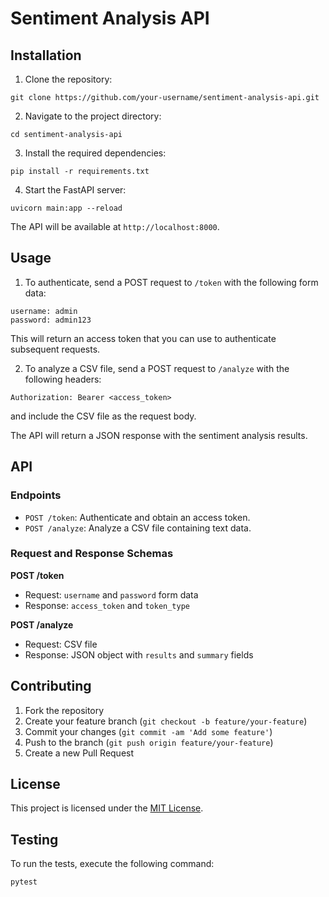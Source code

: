 # Sentiment Analysis API

## Installation

1. Clone the repository:
```
git clone https://github.com/your-username/sentiment-analysis-api.git
```

2. Navigate to the project directory:
```
cd sentiment-analysis-api
```

3. Install the required dependencies:
```
pip install -r requirements.txt
```

4. Start the FastAPI server:
```
uvicorn main:app --reload
```

The API will be available at `http://localhost:8000`.

## Usage

1. To authenticate, send a POST request to `/token` with the following form data:
```
username: admin
password: admin123
```

This will return an access token that you can use to authenticate subsequent requests.

2. To analyze a CSV file, send a POST request to `/analyze` with the following headers:
```
Authorization: Bearer <access_token>
```
and include the CSV file as the request body.

The API will return a JSON response with the sentiment analysis results.

## API

### Endpoints

- `POST /token`: Authenticate and obtain an access token.
- `POST /analyze`: Analyze a CSV file containing text data.

### Request and Response Schemas

**POST /token**
- Request: `username` and `password` form data
- Response: `access_token` and `token_type`

**POST /analyze**
- Request: CSV file
- Response: JSON object with `results` and `summary` fields

## Contributing

1. Fork the repository
2. Create your feature branch (`git checkout -b feature/your-feature`)
3. Commit your changes (`git commit -am 'Add some feature'`)
4. Push to the branch (`git push origin feature/your-feature`)
5. Create a new Pull Request

## License

This project is licensed under the [MIT License](LICENSE).

## Testing

To run the tests, execute the following command:
```
pytest
```